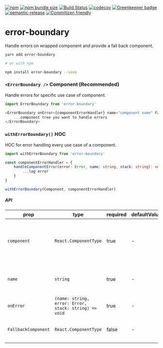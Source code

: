 [![npm](https://img.shields.io/npm/v/error-boundary.svg)](https://www.npmjs.com/package/error-boundary)
[![npm bundle size](https://img.shields.io/bundlephobia/minzip/error-boundary.svg)](https://bundlephobia.com/result?p=error-boundary)
[![Build Status](https://travis-ci.org/matmalkowski/react-handyman.svg?branch=master)](https://travis-ci.org/matmalkowski/react-handyman)
[![codecov](https://codecov.io/gh/matmalkowski/react-handyman/branch/master/graph/badge.svg)](https://codecov.io/gh/matmalkowski/react-handyman)
[![Greenkeeper badge](https://badges.greenkeeper.io/matmalkowski/react-handyman.svg)](https://greenkeeper.io/)
[![semantic-release](https://img.shields.io/badge/%20%20%F0%9F%93%A6%F0%9F%9A%80-semantic--release-e10079.svg)](https://github.com/semantic-release/semantic-release)
[![Commitizen friendly](https://img.shields.io/badge/commitizen-friendly-brightgreen.svg)](http://commitizen.github.io/cz-cli/)

# error-boundary

Handle errors on wrapped component and provide a fall back component.

```bash
yarn add error-boundary

# or with npm

npm install error-boundary --save
```

### `<ErrorBoundary />` Component (Recommended)

Handle errors for specific use case of component.

```ts
import ErrorBoundary from 'error-boundary'

<ErrorBoundary onError={componentErrorHandler} name="component name" FallbackComponent={CustomFallbackComponent}>
    ...component tree you want to handle errors
</ErrorBoundary>
```

### `withErrorBoundary()` HOC

HOC for error handling every use case of a component.

```ts
import withErrorBoundary from 'error-boundary'

const componentErrorHandler = {
    handleComponentError(error: Error, name: string, stack: string): void {
        ...log error
    }
}

withErrorBoundary(Component, componentErrorHandler)
```

##### API

| prop       | type                   | required | defaultValue | Description                                                                                                                    |
| ---------- | ---------------------- | -------- | ------------ | ------------------------------------------------------------------------------------------------------------------------------ |
| `component` | `React.ComponentType`     | true     | -            | A component that we want to bind error boundary to                                                        |
| `name`      | `string`     | true     | -            | Component name to identify in stack message                                                       |
| `onError`  | `(name: string, error: Error, stack: string) => void`     | true     | -            | Error callback handler                                                     |
| `FallbackComponent` | `React.ComponentType`     | false     | -            | A fallback component when error occurs                                                       |

